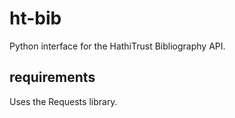 ht-bib
======

Python interface for the HathiTrust Bibliography API. 



requirements
------------
Uses the Requests library.